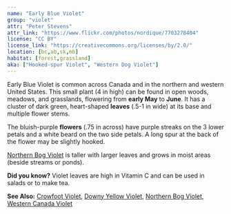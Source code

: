 ```yaml
---
name: "Early Blue Violet"
group: "violet"
attr: "Peter Stevens"
attr_link: "https://www.flickr.com/photos/nordique/7703278404"
license: "CC BY"
license_link: "https://creativecommons.org/licenses/by/2.0/"
location: [bc,ab,sk,mb]
habitat: [forest,grassland]
aka: ["Hooked-spur Violet", "Western Dog Violet"]
---
```

Early Blue Violet is common across Canada and in the northern and western United States. This small plant (4 in high) can be found in open woods, meadows, and grasslands, flowering from **early May** to **June**. It has a cluster of dark green, heart-shaped **leaves** (.5-1 in wide) at its base and multiple flower stems.

The bluish-purple **flowers** (.75 in across) have purple streaks on the 3 lower petals and a white beard on the two side petals. A long spur at the back of the flower may be slightly hooked.

[Northern Bog Violet](/plants/norbvio/) is taller with larger leaves and grows in moist areas (beside streams or ponds).

**Did you know?** Violet leaves are high in Vitamin C and can be used in salads or to make tea.

<!-- generated, do not edit -->
**See Also:**
[Crowfoot Violet](/plants/crowvio/),
[Downy Yellow Violet](/plants/downvio/),
[Northern Bog Violet](/plants/norbvio/),
[Western Canada Violet](/plants/westcanvio/)
